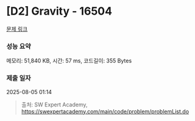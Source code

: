 # [D2] Gravity - 16504 

[문제 링크](https://swexpertacademy.com/main/code/problem/problemDetail.do?contestProbId=AYZOEkza5qMDFARc) 

### 성능 요약

메모리: 51,840 KB, 시간: 57 ms, 코드길이: 355 Bytes

### 제출 일자

2025-08-05 01:14



> 출처: SW Expert Academy, https://swexpertacademy.com/main/code/problem/problemList.do